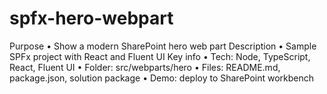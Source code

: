# spfx-hero-webpart
Purpose • Show a modern SharePoint hero web part Description • Sample SPFx project with React and Fluent UI Key info • Tech: Node, TypeScript, React, Fluent UI • Folder: src/webparts/hero • Files: README.md, package.json, solution package • Demo: deploy to SharePoint workbench
